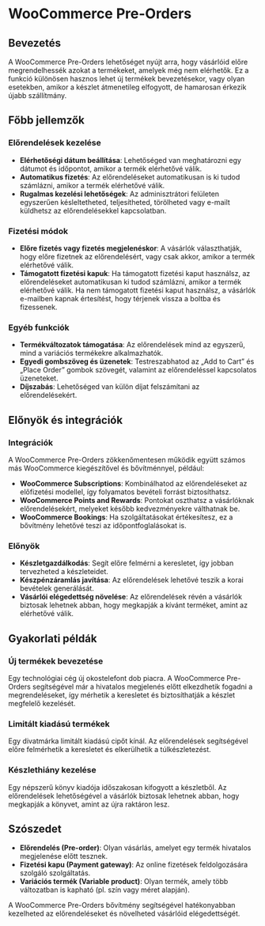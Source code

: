 # WooCommerce Pre-Orders

## Bevezetés

A WooCommerce Pre-Orders lehetőséget nyújt arra, hogy vásárlóid előre megrendelhessék azokat a termékeket, amelyek még nem elérhetők. Ez a funkció különösen hasznos lehet új termékek bevezetésekor, vagy olyan esetekben, amikor a készlet átmenetileg elfogyott, de hamarosan érkezik újabb szállítmány.

## Főbb jellemzők

### Előrendelések kezelése

- **Elérhetőségi dátum beállítása**: Lehetőséged van meghatározni egy dátumot és időpontot, amikor a termék elérhetővé válik.
- **Automatikus fizetés**: Az előrendeléseket automatikusan is ki tudod számlázni, amikor a termék elérhetővé válik.
- **Rugalmas kezelési lehetőségek**: Az adminisztrátori felületen egyszerűen késleltetheted, teljesítheted, törölheted vagy e-mailt küldhetsz az előrendelésekkel kapcsolatban.

### Fizetési módok

- **Előre fizetés vagy fizetés megjelenéskor**: A vásárlók választhatják, hogy előre fizetnek az előrendelésért, vagy csak akkor, amikor a termék elérhetővé válik.
- **Támogatott fizetési kapuk**: Ha támogatott fizetési kaput használsz, az előrendeléseket automatikusan ki tudod számlázni, amikor a termék elérhetővé válik. Ha nem támogatott fizetési kaput használsz, a vásárlók e-mailben kapnak értesítést, hogy térjenek vissza a boltba és fizessenek.

### Egyéb funkciók

- **Termékváltozatok támogatása**: Az előrendelések mind az egyszerű, mind a variációs termékekre alkalmazhatók.
- **Egyedi gombszöveg és üzenetek**: Testreszabhatod az „Add to Cart” és „Place Order” gombok szövegét, valamint az előrendeléssel kapcsolatos üzeneteket.
- **Díjszabás**: Lehetőséged van külön díjat felszámítani az előrendelésekért.

## Előnyök és integrációk

### Integrációk

A WooCommerce Pre-Orders zökkenőmentesen működik együtt számos más WooCommerce kiegészítővel és bővítménnyel, például:

- **WooCommerce Subscriptions**: Kombinálhatod az előrendeléseket az előfizetési modellel, így folyamatos bevételi forrást biztosíthatsz.
- **WooCommerce Points and Rewards**: Pontokat oszthatsz a vásárlóknak előrendelésekért, melyeket később kedvezményekre válthatnak be.
- **WooCommerce Bookings**: Ha szolgáltatásokat értékesítesz, ez a bővítmény lehetővé teszi az időpontfoglalásokat is.

### Előnyök

- **Készletgazdálkodás**: Segít előre felmérni a keresletet, így jobban tervezheted a készleteidet.
- **Készpénzáramlás javítása**: Az előrendelések lehetővé teszik a korai bevételek generálását.
- **Vásárlói elégedettség növelése**: Az előrendelések révén a vásárlók biztosak lehetnek abban, hogy megkapják a kívánt terméket, amint az elérhetővé válik.

## Gyakorlati példák

### Új termékek bevezetése

Egy technológiai cég új okostelefont dob piacra. A WooCommerce Pre-Orders segítségével már a hivatalos megjelenés előtt elkezdhetik fogadni a megrendeléseket, így mérhetik a keresletet és biztosíthatják a készlet megfelelő kezelését.

### Limitált kiadású termékek

Egy divatmárka limitált kiadású cipőt kínál. Az előrendelések segítségével előre felmérhetik a keresletet és elkerülhetik a túlkészletezést.

### Készlethiány kezelése

Egy népszerű könyv kiadója időszakosan kifogyott a készletből. Az előrendelések lehetőségével a vásárlók biztosak lehetnek abban, hogy megkapják a könyvet, amint az újra raktáron lesz.

## Szószedet

- **Előrendelés (Pre-order)**: Olyan vásárlás, amelyet egy termék hivatalos megjelenése előtt tesznek.
- **Fizetési kapu (Payment gateway)**: Az online fizetések feldolgozására szolgáló szolgáltatás.
- **Variációs termék (Variable product)**: Olyan termék, amely több változatban is kapható (pl. szín vagy méret alapján).

A WooCommerce Pre-Orders bővítmény segítségével hatékonyabban kezelheted az előrendeléseket és növelheted vásárlóid elégedettségét.